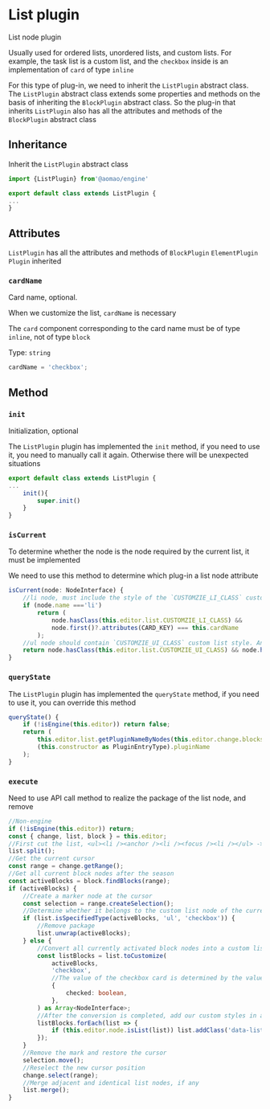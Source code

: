 # List plugin

List node plugin

Usually used for ordered lists, unordered lists, and custom lists. For example, the task list is a custom list, and the `checkbox` inside is an implementation of `card` of type `inline`

For this type of plug-in, we need to inherit the `ListPlugin` abstract class. The `ListPlugin` abstract class extends some properties and methods on the basis of inheriting the `BlockPlugin` abstract class. So the plug-in that inherits `ListPlugin` also has all the attributes and methods of the `BlockPlugin` abstract class

## Inheritance

Inherit the `ListPlugin` abstract class

```ts
import {ListPlugin} from'@aomao/engine'

export default class extends ListPlugin {
...
}
```

## Attributes

`ListPlugin` has all the attributes and methods of `BlockPlugin` `ElementPlugin` `Plugin` inherited

### `cardName`

Card name, optional.

When we customize the list, `cardName` is necessary

The `card` component corresponding to the card name must be of type `inline`, not of type `block`

Type: `string`

```ts
cardName = 'checkbox';
```

## Method

### `init`

Initialization, optional

The `ListPlugin` plugin has implemented the `init` method, if you need to use it, you need to manually call it again. Otherwise there will be unexpected situations

```ts
export default class extends ListPlugin {
...
    init(){
        super.init()
    }
}
```

### `isCurrent`

To determine whether the node is the node required by the current list, it must be implemented

We need to use this method to determine which plug-in a list node attribute

```ts
isCurrent(node: NodeInterface) {
    //li node, must include the style of the `CUSTOMZIE_LI_CLASS` custom list, and the first child node under li should be a card, the card name corresponds to the cardName we set
    if (node.name ==='li')
        return (
            node.hasClass(this.editor.list.CUSTOMZIE_LI_CLASS) &&
            node.first()?.attributes(CARD_KEY) === this.cardName
        );
    //ul node should contain `CUSTOMZIE_UI_CLASS` custom list style. And there are also our custom styles
    return node.hasClass(this.editor.list.CUSTOMZIE_UI_CLASS) && node.hasClass('data-list-task');
}
```

### `queryState`

The `ListPlugin` plugin has implemented the `queryState` method, if you need to use it, you can override this method

```ts
queryState() {
    if (!isEngine(this.editor)) return false;
    return (
        this.editor.list.getPluginNameByNodes(this.editor.change.blocks) ===
        (this.constructor as PluginEntryType).pluginName
    );
}
```

### `execute`

Need to use API call method to realize the package of the list node, and remove

```ts
//Non-engine
if (!isEngine(this.editor)) return;
const { change, list, block } = this.editor;
//First cut the list, <ul><li /><anchor /><li /><focus /><li /></ul> -> <ul><li /></ul><anchor / ><ul><li /><focus /></ul><ul><li /></ul>
list.split();
//Get the current cursor
const range = change.getRange();
//Get all current block nodes after the season
const activeBlocks = block.findBlocks(range);
if (activeBlocks) {
	//Create a marker node at the cursor
	const selection = range.createSelection();
	//Determine whether it belongs to the custom list node of the current plug-in type
	if (list.isSpecifiedType(activeBlocks, 'ul', 'checkbox')) {
		//Remove package
		list.unwrap(activeBlocks);
	} else {
		//Convert all currently activated block nodes into a custom list
		const listBlocks = list.toCustomize(
			activeBlocks,
			'checkbox',
			//The value of the checkbox card is determined by the value when the checkbox is defined. For example, whether checked is checked
			{
				checked: boolean,
			},
		) as Array<NodeInterface>;
		//After the conversion is completed, add our custom styles in a loop
		listBlocks.forEach(list => {
			if (this.editor.node.isList(list)) list.addClass('data-list-task');
		});
	}
	//Remove the mark and restore the cursor
	selection.move();
	//Reselect the new cursor position
	change.select(range);
	//Merge adjacent and identical list nodes, if any
	list.merge();
}
```
